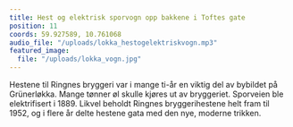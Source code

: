 ```yaml
---
title: Hest og elektrisk sporvogn opp bakkene i Toftes gate
position: 11
coords: 59.927589, 10.761068
audio_file: "/uploads/lokka_hestogelektriskvogn.mp3"
featured_image:
  file: "/uploads/lokka_vogn.jpg"
---
```


Hestene til Ringnes bryggeri var i mange ti-år en viktig del av bybildet
på Grünerløkka. Mange tønner øl skulle kjøres ut av bryggeriet. Sporveien ble
elektrifisert i 1889. Likvel beholdt Ringnes bryggerihestene helt fram til 1952,
og i flere år delte hestene gata med den nye, moderne trikken.